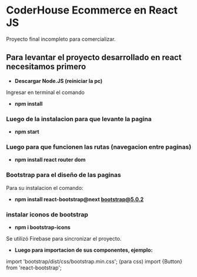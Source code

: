 # CoderHouse Ecommerce en React JS
  Proyecto final incompleto para comercializar.


## Para levantar el proyecto desarrollado en react necesitamos primero 

- **Descargar Node.JS   (reiniciar la pc)**

Ingresar en terminal el comando

- **npm install**

### Luego de la instalacion para que levante la pagina

- **npm start**

### Luego para que funcionen las rutas (navegacion entre paginas)

- **npm install react router dom**

### Bootstrap para el diseño de las paginas

Para su instalacion el comando:

- **npm install react-bootstrap@next bootstrap@5.0.2**

### instalar iconos de bootstrap

- **npm i bootstrap-icons**

Se utilizó Firebase para sincronizar el proyecto.

- **Luego para importacion de sus componentes, ejemplo:**

import 'bootstrap/dist/css/bootstrap.min.css';  (para css)
import {Button} from 'react-bootstrap';

